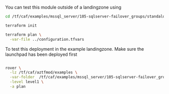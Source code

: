 You can test this module outside of a landingzone using

```bash
cd /tf/caf/examples/mssql_server/105-sqlserver-failover_groups/standalone

terraform init

terraform plan \
  -var-file ../configuration.tfvars

```

To test this deployment in the example landingzone. Make sure the launchpad has been deployed first

```bash

rover \
  -lz /tf/caf/aztfmod/examples \
  -var-folder  /tf/caf/examples/mssql_server/105-sqlserver-failover_groups/ \
  -level level1 \
  -a plan

```